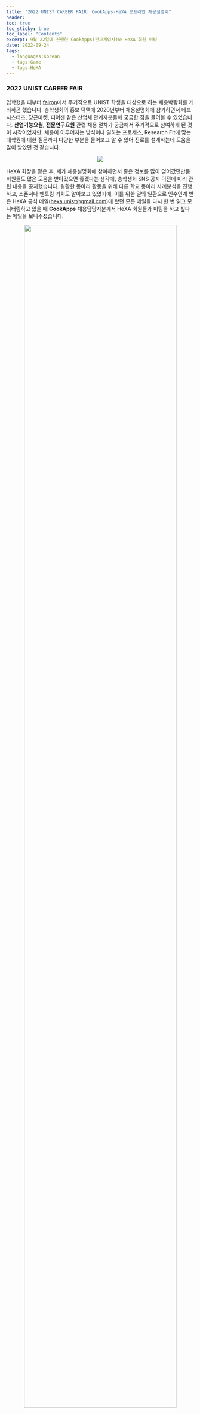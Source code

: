 ```yaml
---
title: "2022 UNIST CAREER FAIR: CookApps-HeXA 오프라인 채용설명회"
header:
toc: true
toc_sticky: true
toc_label: "Contents"
excerpt: 9월 22일에 진행한 CookApps(판교게임사)와 HeXA 회원 미팅
date: 2022-09-24
tags:
  - languages:Korean
  - tags:Game
  - tags:HeXA
---
```

### 2022 UNIST CAREER FAIR
입학했을 때부터 [fairon](https://www.fairon.co.kr/)에서 주기적으로 UNIST 학생을 대상으로 하는 채용박람회를 개최하곤 했습니다. 총학생회의 홍보 덕택에 2020년부터 채용설명회에 참가하면서 데브시스터즈, 당근마켓, 디어젠 같은 산업체 관계자분들께 궁금한 점을 물어볼 수 있었습니다. __산업기능요원__, __전문연구요원__ 관련 채용 절차가 궁금해서 주기적으로 참여하게 된 것이 시작이었지만, 채용이 이루어지는 방식이나 일하는 프로세스, Research Fit에 맞는 대학원에 대한 질문까지 다양한 부분을 물어보고 알 수 있어 진로를 설계하는데 도움을 많이 받았던 것 같습니다.

<p align="center"><img src="/assets/images/2022UCF.png"></p>

HeXA 회장을 맡은 후, 제가 채용설명회에 참여하면서 좋은 정보를 많이 얻어갔던만큼 회원들도 많은 도움을 받아갔으면 좋겠다는 생각에, 총학생회 SNS 공지 이전에 미리 관련 내용을 공지했습니다. 원활한 동아리 활동을 위해 다른 학교 동아리 사례분석을 진행하고, 스폰서나 멘토링 기회도 알아보고 있었기에, 이를 위한 일의 일환으로 인수인계 받은 HeXA 공식 메일(hexa.unist@gmail.com)에 왔던 모든 메일을 다시 한 번 읽고 모니터링하고 있을 때 __CookApps__ 채용담당자분께서 HeXA 회원들과 미팅을 하고 싶다는 메일을 보내주셨습니다.

<p align="center"><img style="width: 90%" src="/assets/images/CookAppsMail.png"></p>

HeXA 내에서 게임개발에 관심이 있는 회원들이 여러 프로젝트를 진행하고 있었기에, 몇 번의 메일을 주고받은 후 최종적으로 22일에 3시에 만날 팀, 4시에 만날 팀으로 팀을 나눈 후 관심있는 회원들을 인솔하여 부스에서 미팅을 할 수 있도록 하였습니다.

### CookApps 미팅까지 이모저모
<p align="center"><img style="width: 80%" src="/assets/images/CookApps.jpg"></p>

2시 30분 즈음에 인솔을 위해 연구실에서 미리 공학관 110동으로 내려가 여러 사항을 확인했었습니다. CookApps 부스는 110동 크래프톤 부스 옆에 위치해있었기에 미리 인사도 드릴겸 가까운 카페인 **더치앤빈**에 들러 사비로 아메리카노를 구입 후, 채용담당자 3분께 전달하였습니다. 이 과정에서 3시에 10명 정도, 4시에 3명 정도의 회원이 올 것을 전달해드렸고, 108동에서 3시까지 회원분들을 기다린 후 인솔하였습니다.

<p align="center"><img style="width: 70%" src="/assets/images/CookAppsMeet.jpg"></p>
<p align="center"><span style="font-size:0.9em; color: gray;">회원들을 기다리면서 찍은 사진. 찍은 사진이 이것밖에 없다... 좀 더 찍어둘걸...</span></p>

미팅에서 CookApps와 채용과 관련된 좋은 정보를 많이 얻을 수 있었는데, 실제로 현업 경험이 있으신 선배들이 좋은 질문을 많이 해주셔서 그런지 혼자 CAREER FAIR에 참여했을 때보다 얻는게 많았던 것 같습니다.

### CookApps
#### 세 줄 요약
{% capture notice %}
- 스튜디오당 20 - 30명 정도로 이루어지며, 개발자는 5 - 6명, 총 4개의 스튜디오가 있습니다. 기획자, 디자이너, 개발자로 크게 포지션이 분리되며, 이 과정이 포지션별로 분리된 것이 아닌 자유롭게 소통 가능하여 게임 개발 프로세스 여러 분야에 참여할 수 있습니다.
- 크게 개발자 포지션은 게임/기술지원팀 클라이언트 개발자, 사내 시스템 개발자가 있으며, 게임 클라이언트 개발자는 게임 개발 위주, 기술지원팀 클라이언트 개발자는 R&D 위주, 사내 시스템 개발자는 풀스택 엔지니어라고 보시면 될 것 같습니다.
- 채용 과정은 크게 (1) 이력서 및 포트폴리오 심사 (2) 과제 심사 (3) 면접으로 이루어지며, 보충역 대상자에 대해 산업기능요원, 그리고 석사 이상의 전문연구요원을 받고 있습니다. 현역 산업기능요원 TO는 없으며, 신입 및 전직 둘 다 받습니다.
{% endcapture %}
<div class="notice--warning" style="font: 0.85em;">{{ notice | markdownify }}</div>

#### 규모와 개발 프로세스
**CookApps**는 **모바일 게임**을 전문적으로 만드는 회사로, **Facebook Game** 제작으로부터 시작되었기에 프레임워크(Android, ios Nattive 등)가 비슷한 모바일 게임 분야로 진출하게 되었다고 합니다. 

<p align="center"><img style="width: 90%" src="/assets/images/CookAppsPaint.png"></p>

**4개의 스튜디오**를 운영하고 있으며 **북미 시장**을 주요 타겟층으로 잡고 **캐주얼, RPG 장르 게임**을 주로 밀고 있다고 합니다. 스튜디오당 **20 - 30명**의 인원으로 함께 일하고 있으며, **개발자는 스튜디오당 5 - 6명**이라고 합니다. 스튜디오는 크게 **기획팀, 디자인팀, 개발자팀**으로 나뉘지만, 개발자도 기획이나 디자인 등에 참여할 수 있는 등 게임 개발과정에서 다양한 프로세스를 경험할 수 있다고 이야기해주셨습니다. 다만, 전반적인 프로젝트의 기획은 기획자가 전담한다고 합니다. 아무래도 기획자는 시장조사 같은 게임 비즈니스 분야를 담당하는 것 같습니다. 

실제로 단순 창작욕구보다는 **수익성**이 좋은 게임을 추구하며, 앱스토어나 Play스토어의 상위권 게임들이 왜 성공했는지를 세부적으로 분석하며 게임 기획을 진행합니다. 게임 기획은 시나리오, BM, 시스템 등 게임의 다양한 부분에 대해 세부적으로 이루어지며, **시나리오 작가**도 세세한 대사를 제시하는 등 이 과정에서 함께한다고 합니다. 개발 기간은 보통 1년, 길어도 2년으로 트렌드의 민감한 모바일 게임 시장에 대응하기 위해서 tight하게 개발이 이루집니다. 그래서 인디 게임 감성을 좋아하는 개발자는 회사에 취직하면 고통받을 수 있다고...

디자인팀은 크게 **원화, UI, 이펙트**로 나뉘며, 추가적으로 **애니메이션**, 그리고 **Unity, blender**를 이용한 **3D 모델링** 과정도 개발자와 함께 한다고 합니다. 위에서 언급했듯, **북미 시장**을 타겟으로 하는지라 원화가 북미 유저들이 좋아할만한 **개성있는 스타일**인 것을 확인해볼 수 있습니다.

개발은 주로 **Unity** 기반으로, **Git**을 이용하여 버전 관리가 진행되며, **Jira, Asana**를 통해 업무 프로세스 관리, **Confluence**를 이용하여 아카이빙 등이 진행된다고 합니다. 다만, 스튜디오별로 논의 후 Project Managing Tool을 결정하는 경우가 많으며, 즉각적인 소통은 주로 **사내 메신저**를 사용한다고 합니다.

#### 채용 과정과 포지션
##### 채용과정
<p align="center"><img style="width: 90%" src="/assets/images/CookAppsProcess.png"></p>

채용과정을 조금 더 이해하기 쉽게 요약해보면 아래와 같이 요약할 수 있을 것 같습니다.

{% capture notice %}
**기본 서류 및 포트폴리오 심사 - (기간을 둔 후) 프로그래밍 과제 심사 - 면접**
{% endcapture %}
<div class="notice--warning" style="font: 0.9em;">{{ notice | markdownify }}</div>

최근 회사들의 트렌드가 단순 알고리즘 위주의 Coding Test보다는 과제를 주고 일정 기간 안에 해결해오는 형식으로 변하고 있다는 이야기를 들었는데, CookApps도 그러한 것 같았습니다. 부가적으로 다른 회사도 Coding Test를 보더라도 여러 선택지를 두고 하나만 한두개만 풀어보는 식으로 진행한다는 이야기를 들을 수 있었습니다.

서류의 경우는 **Resume**와 **Portfolio**로 나뉜다고 볼 수 있으며, **포트폴리오는 자유형식**이라고 합니다. <u>**좋은 게임을 분석하면서 특정 중요 아이템이나 스킬, 시스템을 왜 만들었는지, 그리고 게임에 어떤 역할을 하고 있는지 분석한다면 게임에 대한 깊은 이해와 더불어 더 좋은 포트폴리오를 만드는데 도움이 될 것**</u>이라고 조언을 주시기도 했습니다.

실제로 경력직의 경우에는 경력 기술서(Resume)를 주로 보지만, **신입 채용의 경우에는 포트폴리오에 집중**한다고 합니다. <u>**어떤 프로젝트에서 어떤 역할을 담당하고 경험했는지를 중요하게 여기며, 개발자의 경우에는 Github 내용을 검토하는 것을 선호**</u>한다고 합니다. 실제로 기술적인 부분은 신입의 경우, 비슷한 실력인 경우가 많다고 이야기해주시기도 하셨습니다.

포트폴리오가 자유형식이라 어떤 형식으로 만들어야할지 감이 잘 안 잡히기도 하는데, Github을 꾸미는 것 이외의 정리 또는 눈에 띄고 싶은 것이 있다면 notion이나 PDF로 자료를 만들어보는 것도 나쁘지 않을 것 같다는 생각이 듭니다. 아래가 좋은 예시들 중 하나가 아닐까 싶어 자료로 제시합니다.

{% capture notice %}
- **드림코딩의 Github Readme 꾸미기:** https://youtu.be/w9DfC2BHGPA
- **김현준(H43RO)님의 Notion:** https://haero.notion.site/haero/H43RO-7151be77ee0c4ca2b7e073a9156b3b2e
- **재료공학자 지망생 김민재 님의 포트폴리오:** https://mj3259.github.io/assets/pdf/portfolio.pdf
{% endcapture %}
<div class="notice--warning" style="font: 0.85em;">{{ notice | markdownify }}</div>


##### 포지션1/2. 게임/기술지원팀 클라이언트 개발자
**게임 클라이언트 개발자**와 **기술지원팀 클라이언트 개발자**는 기본적으로 요구되는 기술스택이 비슷합니다. 다만, <u>**게임 개발**</u> 분야에 조금 더 치중하고 싶으면 **게임 클라이언트 개발자**(**[RPG 게임](https://www.cookapps.com/careers/jobDetail/324)** / **[캐주얼 게임](https://www.cookapps.com/careers/jobDetail/192)**)가 맞고, <u>**게임에 사용되는 기술에 대한 선제적 탐구 및 R&D**</u>에 더 치중하고 싶다면 **[기술지원팀 클라이언트 개발자](https://www.cookapps.com/careers/jobDetail/340)** 포지션이 더 맞다고 소개해주셨습니다.

##### 포지션3. 사내 시스템 개발자
**[사내 시스템 개발자](https://www.cookapps.com/careers/jobDetail/367)** 포지션은 사실상 **풀스택 개발자**로 스튜디오당 1 - 2명 정도로 많이 뽑는 포지션은 아니라고 했습니다. 게임 개발에 웹/앱 분야의 프론트엔드/백엔드 포지션이 그렇게 많이 필요한 것은 아니기 때문에 게임 개발에 직접적으로 연결된 클라이언트 개발자 인력이 더 많이 필요한 것으로 보였습니다.

##### 채용 이후
채용 후 **인턴 기간**은 주로 **3개월**동안 진행된다고 합니다. **처음 1달은 게임 개발과 관련된 교육을 진행하며, 남은 2달동안은 자신이 만들고 싶은 게임을 기획해서 제작**한다고 합니다. 이 때, 장르는 꼭 CookApps에서 주력으로 하고 있는 RPG나 캐주얼 게임이 아니어도 상관없다고 합니다. 

1 - 2년간의 게임 개발 그리고 출시 이후에는 마케팅 팀의 예산을 할당받아 홍보가 진행되며, 프로젝트 팀에서 마케팅 팀으로 소재, 이미지, 영상 등을 제공하며 협력이 이루어진다고 합니다. 운영 중에는 <u>**데이터팀이 유저수, 이탈률, 구매 전환률 등을 모니터링하며 평가**</u>하며, <u>**보통 D+7 때의 유저수를 중요하게 여기고, D+180이 되면 유저 생애 가치(LTV, Lifetime Value)를 평가하여 게임 서비스 유지 혹은 종료 등을 고민**</u>하다고 합니다.

#### 극복해야할 점
미팅 중에 회원들과 함께 회사 입장에서 여러 민감한 부분도 많이 물어봤는데, CookApps가 아직 부족한 부분에 대해서도 친절히 설명해주시고 극복하기 위해 노력하고 있는 점을 소개해주셔서 개인적으로 굉장히 인상 깊었던 것 같습니다.

__운영__
최근에 SNS를 불태우고 있는 **카카오게임즈 우마무스메 간담회** 이야기를 시작으로 **게임 운영**이나 **유저 피드백** 측면에 대해 CookApps는 어떻게 하고 있는지 여러 질문을 했었습니다. 채용담당자분께서 이는 CookApps에서도 부족하다고 생각되는 부분이라고 생각하신다고 이야기를 시작하시며 아무래도 소규모로 많은 게임이 운영하다보니 유저 피드백을 적극적으로 실시간으로 반영하는 것이 매우 어렵다고 이야기하셨습니다. 최근 개발한 게임에서도 이로 인한 문제가 종종 발생했고, 이를 보완하기 위해서 **다양한 소통 방식을 계획**하고 있다고도 하셨습니다. 

뒤에서 적을 내용이기도 하지만, 실제로 모바일 게임의 수명이 길지 않고, 많은 게임을 만들어본 데이터를 바탕으로 게임을 성공시키려는 전략을 진행하고 있다보니 더 힘든 면도 있는 것 같습니다. 다만, 이를 극복하기 위해 다양한 고민을 하고 있는 점을 확인하며, 정말로 좋은 게임을 만들기 위해서 다양한 방향으로 고민하고 있다는 것을 느낄 수 있어서 인상 깊었습니다.

__QA__
현재 따로 QA 전문가가 있어 품질을 체계적으로 관리하기 보다는 스튜디오 관계자분들이 직접 플레이해보고 자체적으로 QA가 이루어지고 있다고 이야기해주셨습니다. 다만, 온라인으로 연동되어 진행되는 게임들은 **유저의 유치와 유지**에 게임의 수명이 걸려있다보니 BM(Business Management)에 대한 연구도 계속 진행하고 있고, **유저 유치 경험과 관련된 Senior를 지속적으로 뽑아 이러한 문제를 해결**하려고 하신다고 설명해주셨습니다.

__수익, 그리고 혁신과 독창성__

CookApps가 최종적으로 추구하는 게임은 **수익을 잘 내는 게임**입니다. 혁신적인 게임이라 하면 기존에 시장에 나와있지 않았지만 많은 사람들에게 사랑받으며 새로운 트렌드를 개척하는 게임을 말합니다. 실험적인 성격이 강하며 개발 기간과 비용도 더 높고 성공 확률도 낮은 편입니다. CookApps의 경우, 이러한 개발에 투자할 정도로 규모가 크지는 않기 때문에, 자칫하면 독이 될 가능성이 높습니다. 대신 기존에 시장에 나와있는 트렌디한 게임들을 벤치마킹하고 독창적인 시스템을 추가하고 결합하는 등 변화시켜 작은 성공을 이어나가는 것에 집중하고 있다고 합니다.

실제로 **손익분기점(BEP)를 기준으로 평가하여 10개의 게임을 개발하면 1, 2개 정도가 성공할까말까 수준**이며, 수익의 출처도 시장에 따라 다양하여 여러 방향으로 잘 선택해야한다고 설명해주셨습니다. 게임 내 재화 구매가 주 수입인 경우도 있고, 광고가 절반 이상의 수익을 내는 경우도 있다고 하시며 인도와 북미의 예시를 들어주시기도 하셨습니다. **인도와 같은 경우에는 non-paid user라고 구매는 없지만 광고 보상을 적극적으로 사용하는 유저가 많고, 북미의 경우에는 광고 단가(CPI, cost per install)가 낮아 수익성이 적다고 합니다.**

장기간 대규모 유저가 확보된 대기업 게임의 경우에는 IP를 활용한 굿즈 등으로 수익을 내기도 하지만 CookApps는 이런 수익을 기대하기는 어려운 편이라고 합니다. **그럼에도 최근에는 캐릭터 디자인 등에 대해서는 변리사와 함께 상표권 등록을 하는 등 IP 부분에서도 많은 노력을 기울이고 있다고 말해주셨습니다.**

### 후기
<p align="center"><img style="width: 90%" src="/assets/images/CookAppsGoods.jpg"></p>
<p align="center"><span style="font-size:0.9em; color: gray;">CookApps로부터 받은 어마어마한 양의 굿즈와 동아리방에 오자마자 다시 코딩을 시작한 HeXA 회원들</span></p>

코로나 감염이나 일정 때문에 참여하지 못한 회원들을 위해 추후 HeXA를 대상으로 Zoom으로 진행하는 CookApps 온라인 채용설명회를 요청함과 동시에, 방학 중에 단체로 CookApps에 방문할 시 회사 탐방과 함께 기술적인 질문도 받을 수 있도록 도움을 주겠다는 말씀을 해주셔서 감사했습니다. 한 번 기획해봐야할 것 같습니다! :) 

미래에 게임 개발을 꿈꿀 신입생들 위주로 받은 굿즈를 양보하긴 했지만, 미팅에서의 여러 이야기를 통해 그 이상으로 많은 것을 배워간 시간이기도 했던 것 같습니다. 실제로 연락을 주신 채용담당자분께서 여러 게임 회사를 거쳐오셨기에, 과거 인디게임 개발자를 꿈꾸다가, 고등학생 때 만화 기술 연구 및 창작자로 진로를 바꾼 입장에서 여러 재밌는 이야기를 많이 들을 수 있었습니다. 

게임 개발을 하고 있는 회원을 상대로 여러 조언을 남겨주셨는데 인디게임 개발자와 의사결정에 대한 조언이 특히 인상깊었습니다. 인디 개발자들이 많이 하는 고민이 나만의 게임을 만들고 싶은데 아트, 사운드 등 능력이 부족한데, 그렇다고 개발사에 취업을 하면 내가 만들고 싶은 게임을 만들 수 있을지 걱정하는 딜레마에 빠지게 됩니다. 반드시 완벽한 게임을 한번에 만들어내야 한다는 집착을 버리고 일단 단순한 것이라도 하나씩 만들어서 출시해보는 것이 매우 중요하며, 그 과정에서 얻은 데이터와 경험이 더 좋은 게임을 만드는데 사용된다고 강조해주셨습니다. 또한 개발 도중에 의사결정 충돌이 생길 시, 무조건 기존의 데이터를 기준으로 판단하여 기존의 시장에서 수익성을 낸 게임과 유사한 방향으로 결정된다는 CookApps의 의사결정 프로세스에 대해서 소개해주시기도 했습니다.

### HeXA의 미래
역설적으로 인디게임 개발자가 독창적이고 혁신적인 게임 개발의 위해 돈이 필요한 것처럼, HeXA라는 동아리를 운영하면서도 많은 딜레마와 고민을 겪곤 합니다.

막 동아리에 들어왔던 시점에는 동아리가 다루고 있는 분야가 너무 비대해지고, COVID-19 팬데믹까지 겹쳐 혼란스러운 면이 가중됐었고, 2년동안 간부진으로써 동아리 내에서 여러 의사결정을 하면서 **현업자들과의 소통**과 **스폰서의 지원**, **동아리 시스템의 개편** 등 여러 필요한 부분이 갈수록 눈에 밟히는 것 같습니다.

개발의 즐거움을 느끼기 위해 **함께 프로젝트를 진행할 사람**을 찾고, 진로를 위해 **정보 수집과 성과**를 지속적으로 내는 것 사이의 균형을 잡는데 있어, 그리고 어느 정도로 분야를 확장하고 제한할지 고민하는데 있어 아직까지 미숙한 부분이 많다고 느낍니다. **멘토링**도 아직 개인 인맥의 영향을 많이 받고, **스폰서**도 아직까지 조사가 많이 필요한 시점이라고 생각합니다.

소통과 지원의 첫 단추였던 D2 Campus Partners 재선정에 실패하고, 동아리 시스템 개편에는 여러 골머리를 앓고 있는 등 앞으로도 많이 실패를 겪을 것이라고 생각합니다. 그러나 프로젝트 시스템과 앱/웹, 게임, 해킹으로 분야를 확립하고, 인수인계를 위한 의사결정 양식 및 템플릿 제작에 대한 기초공사를 시작하는 등 작은 성공도 거두고 있습니다. 이번 CookApps 미팅은 감사하게도 회사 측의 제안으로 진행하게 되었지만, 앞으로는 선제적으로 그리고 적극적으로 움직이고, 앞으로도 잘 할 수 있도록 후대 간부진에게 관련 경험을 쌓게하여 개발의 즐거움과 동시에 부가가치를 지속적으로 창출할 수 있는 시스템을 만들어주는 것이 중요할 것입니다. 

아마, 졸업할 때까지 HeXA와 엮여있을 가능성이 높은지라 열심히 해봐야겠네요.
소통은 언제든지 환영입니다 :) 아래 메일로 언제든지 연락주세요 :D

{% capture notice %}
**HeXA 대표 메일:** hexa.unist@gmail.com
**개인 메일:** d02reams@unist.ac.kr
{% endcapture %}
<div class="notice--warning" style="font: 0.85em;">{{ notice | markdownify }}</div>

긴 글 읽어주셔서 감사합니다!

{% capture notice %}
먼저, 좋은 제안해주신 CookApps 채용담당자분들과 함께 미팅에 참여하고 이 글을 쓰는데 많은 도움주신 HeXA 회원분들께 감사의 말씀을 드립니다.

**Special Thanks to. CookApps, 이서윤, 오주한, 임재민, 배상현, 조은호**
- CookApps 홈페이지: https://www.cookapps.com/
- CookApps 채용 사이트: https://www.cookapps.com/careers/list
{% endcapture %}
<div class="notice--warning" style="font: 0.85em;">{{ notice | markdownify }}</div>
